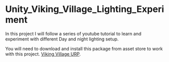 # Unity_Viking_Village_Lighting_Experiment
 In this project I will follow a series of youtube tutorial to learn and experiment with different Day and night lighting setup.

 You will need to download and install this package from asset store to work with this project. [Viking Village URP](https://assetstore.unity.com/packages/essentials/tutorial-projects/viking-village-urp-29140).
